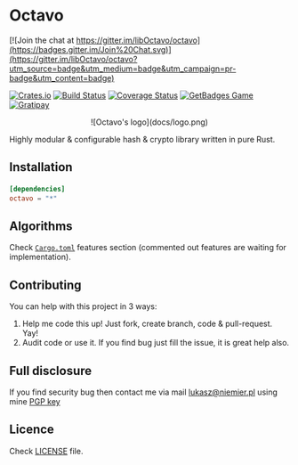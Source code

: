 # Octavo

[![Join the chat at https://gitter.im/libOctavo/octavo](https://badges.gitter.im/Join%20Chat.svg)](https://gitter.im/libOctavo/octavo?utm_source=badge&utm_medium=badge&utm_campaign=pr-badge&utm_content=badge)

[![Crates.io](https://img.shields.io/crates/v/octavo.svg?style=flat-square)](https://crates.io/crates/octavo)
[![Build Status](https://img.shields.io/travis/libOctavo/octavo.svg?style=flat-square)](https://travis-ci.org/libOctavo/octavo)
[![Coverage Status](https://img.shields.io/coveralls/libOctavo/octavo.svg?style=flat-square)](https://coveralls.io/github/libOctavo/octavo?branch=master)
[![GetBadges Game](https://img.shields.io/badge/game-GetBadges-blue.svg?style=flat-square)](https://liboctavo-octavo.getbadges.io)
[![Gratipay](https://img.shields.io/gratipay/liboctavo.svg?style=flat-square)](https://gratipay.com/liboctavo/)

<center>![Octavo's logo](docs/logo.png)</center>

Highly modular & configurable hash & crypto library written in pure Rust.

## Installation

```toml
[dependencies]
octavo = "*"
```

## Algorithms

Check [`Cargo.toml`](Cargo.toml) features section (commented out features are
waiting for implementation).

## Contributing

You can help with this project in 3 ways:

1. Help me code this up! Just fork, create branch, code & pull-request. Yay!
2. Audit code or use it. If you find bug just fill the issue, it is great help also.

## Full disclosure

If you find security bug then contact me via mail <lukasz@niemier.pl> using
mine [PGP key][pgp]

## Licence

Check [LICENSE](LICENSE) file.

[pgp]: docs/keys/hauleth.asc
